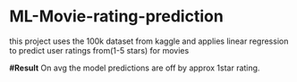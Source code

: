 # ML-Movie-rating-prediction
this project uses the 100k dataset from kaggle and applies linear regression to predict user ratings from(1-5 stars) for movies

**#Result**
On avg the model predictions are off by approx 1star rating.
